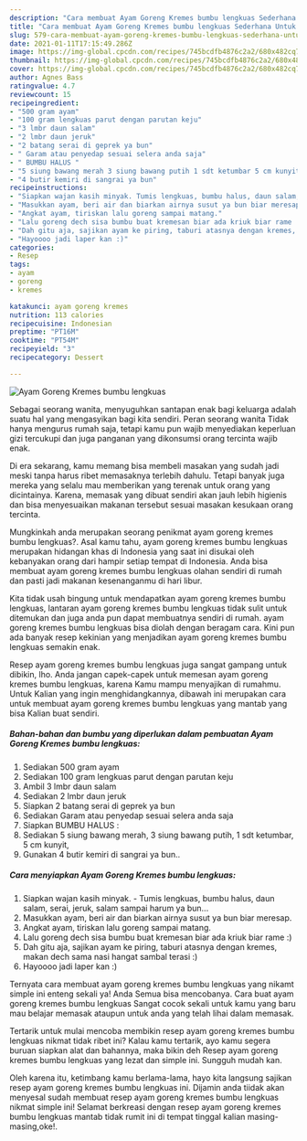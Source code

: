 ```yaml
---
description: "Cara membuat Ayam Goreng Kremes bumbu lengkuas Sederhana Untuk Jualan"
title: "Cara membuat Ayam Goreng Kremes bumbu lengkuas Sederhana Untuk Jualan"
slug: 579-cara-membuat-ayam-goreng-kremes-bumbu-lengkuas-sederhana-untuk-jualan
date: 2021-01-11T17:15:49.286Z
image: https://img-global.cpcdn.com/recipes/745bcdfb4876c2a2/680x482cq70/ayam-goreng-kremes-bumbu-lengkuas-foto-resep-utama.jpg
thumbnail: https://img-global.cpcdn.com/recipes/745bcdfb4876c2a2/680x482cq70/ayam-goreng-kremes-bumbu-lengkuas-foto-resep-utama.jpg
cover: https://img-global.cpcdn.com/recipes/745bcdfb4876c2a2/680x482cq70/ayam-goreng-kremes-bumbu-lengkuas-foto-resep-utama.jpg
author: Agnes Bass
ratingvalue: 4.7
reviewcount: 15
recipeingredient:
- "500 gram ayam"
- "100 gram lengkuas parut dengan parutan keju"
- "3 lmbr daun salam"
- "2 lmbr daun jeruk"
- "2 batang serai di geprek ya bun"
- " Garam atau penyedap sesuai selera anda saja"
- " BUMBU HALUS "
- "5 siung bawang merah 3 siung bawang putih 1 sdt ketumbar 5 cm kunyit"
- "4 butir kemiri di sangrai ya bun"
recipeinstructions:
- "Siapkan wajan kasih minyak. Tumis lengkuas, bumbu halus, daun salam, serai, jeruk, salam sampai harum ya bun..."
- "Masukkan ayam, beri air dan biarkan airnya susut ya bun biar meresap."
- "Angkat ayam, tiriskan lalu goreng sampai matang."
- "Lalu goreng dech sisa bumbu buat kremesan biar ada kriuk biar rame :)"
- "Dah gitu aja, sajikan ayam ke piring, taburi atasnya dengan kremes, makan dech sama nasi hangat sambal terasi :)"
- "Hayoooo jadi laper kan :)"
categories:
- Resep
tags:
- ayam
- goreng
- kremes

katakunci: ayam goreng kremes 
nutrition: 113 calories
recipecuisine: Indonesian
preptime: "PT16M"
cooktime: "PT54M"
recipeyield: "3"
recipecategory: Dessert

---
```



![Ayam Goreng Kremes bumbu lengkuas](https://img-global.cpcdn.com/recipes/745bcdfb4876c2a2/680x482cq70/ayam-goreng-kremes-bumbu-lengkuas-foto-resep-utama.jpg)

Sebagai seorang wanita, menyuguhkan santapan enak bagi keluarga adalah suatu hal yang mengasyikan bagi kita sendiri. Peran seorang  wanita Tidak hanya mengurus rumah saja, tetapi kamu pun wajib menyediakan keperluan gizi tercukupi dan juga panganan yang dikonsumsi orang tercinta wajib enak.

Di era  sekarang, kamu memang bisa membeli masakan yang sudah jadi meski tanpa harus ribet memasaknya terlebih dahulu. Tetapi banyak juga mereka yang selalu mau memberikan yang terenak untuk orang yang dicintainya. Karena, memasak yang dibuat sendiri akan jauh lebih higienis dan bisa menyesuaikan makanan tersebut sesuai masakan kesukaan orang tercinta. 



Mungkinkah anda merupakan seorang penikmat ayam goreng kremes bumbu lengkuas?. Asal kamu tahu, ayam goreng kremes bumbu lengkuas merupakan hidangan khas di Indonesia yang saat ini disukai oleh kebanyakan orang dari hampir setiap tempat di Indonesia. Anda bisa membuat ayam goreng kremes bumbu lengkuas olahan sendiri di rumah dan pasti jadi makanan kesenanganmu di hari libur.

Kita tidak usah bingung untuk mendapatkan ayam goreng kremes bumbu lengkuas, lantaran ayam goreng kremes bumbu lengkuas tidak sulit untuk ditemukan dan juga anda pun dapat membuatnya sendiri di rumah. ayam goreng kremes bumbu lengkuas bisa diolah dengan beragam cara. Kini pun ada banyak resep kekinian yang menjadikan ayam goreng kremes bumbu lengkuas semakin enak.

Resep ayam goreng kremes bumbu lengkuas juga sangat gampang untuk dibikin, lho. Anda jangan capek-capek untuk memesan ayam goreng kremes bumbu lengkuas, karena Kamu mampu menyajikan di rumahmu. Untuk Kalian yang ingin menghidangkannya, dibawah ini merupakan cara untuk membuat ayam goreng kremes bumbu lengkuas yang mantab yang bisa Kalian buat sendiri.

<!--inarticleads1-->

##### Bahan-bahan dan bumbu yang diperlukan dalam pembuatan Ayam Goreng Kremes bumbu lengkuas:

1. Sediakan 500 gram ayam
1. Sediakan 100 gram lengkuas parut dengan parutan keju
1. Ambil 3 lmbr daun salam
1. Sediakan 2 lmbr daun jeruk
1. Siapkan 2 batang serai di geprek ya bun
1. Sediakan  Garam atau penyedap sesuai selera anda saja
1. Siapkan  BUMBU HALUS :
1. Sediakan 5 siung bawang merah, 3 siung bawang putih, 1 sdt ketumbar, 5 cm kunyit,
1. Gunakan 4 butir kemiri di sangrai ya bun..




<!--inarticleads2-->

##### Cara menyiapkan Ayam Goreng Kremes bumbu lengkuas:

1. Siapkan wajan kasih minyak. - Tumis lengkuas, bumbu halus, daun salam, serai, jeruk, salam sampai harum ya bun...
1. Masukkan ayam, beri air dan biarkan airnya susut ya bun biar meresap.
1. Angkat ayam, tiriskan lalu goreng sampai matang.
1. Lalu goreng dech sisa bumbu buat kremesan biar ada kriuk biar rame :)
1. Dah gitu aja, sajikan ayam ke piring, taburi atasnya dengan kremes, makan dech sama nasi hangat sambal terasi :)
1. Hayoooo jadi laper kan :)




Ternyata cara membuat ayam goreng kremes bumbu lengkuas yang nikamt simple ini enteng sekali ya! Anda Semua bisa mencobanya. Cara buat ayam goreng kremes bumbu lengkuas Sangat cocok sekali untuk kamu yang baru mau belajar memasak ataupun untuk anda yang telah lihai dalam memasak.

Tertarik untuk mulai mencoba membikin resep ayam goreng kremes bumbu lengkuas nikmat tidak ribet ini? Kalau kamu tertarik, ayo kamu segera buruan siapkan alat dan bahannya, maka bikin deh Resep ayam goreng kremes bumbu lengkuas yang lezat dan simple ini. Sungguh mudah kan. 

Oleh karena itu, ketimbang kamu berlama-lama, hayo kita langsung sajikan resep ayam goreng kremes bumbu lengkuas ini. Dijamin anda tiidak akan menyesal sudah membuat resep ayam goreng kremes bumbu lengkuas nikmat simple ini! Selamat berkreasi dengan resep ayam goreng kremes bumbu lengkuas mantab tidak rumit ini di tempat tinggal kalian masing-masing,oke!.

